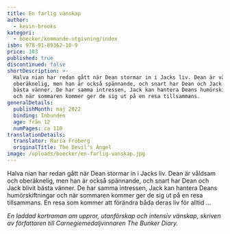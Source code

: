 ```yaml
---
title: En farlig vänskap
author:
  - kevin-brooks
kategori:
  - boecker/kommande-utgivning/index
isbn: 978-91-89362-10-9
price: 103
published: true
discontinued: false
shortDescription: >-
  Halva nian har redan gått när Dean stormar in i Jacks liv. Dean är våldsam och
  oberäknelig, men han är också spännande, och snart har Dean och Jack blivit
  bästa vänner. De har samma intressen, Jack kan hantera Deans humörskiftningar
  och när sommaren kommer ger de sig ut på en resa tillsammans.
generalDetails:
  publishMonth: maj 2022
  binding: Inbunden
  age: från 12
  numPages: ca 110
translationDetails:
  translator: Maria Fröberg
  originalTitle: The Devil's Angel
image: /uploads/boecker/en-farlig-vanskap.jpg
---
```

Halva nian har redan gått när Dean stormar in i Jacks liv. Dean är våldsam och oberäknelig, men han är också spännande, och snart har Dean och Jack blivit bästa vänner. De har samma intressen, Jack kan hantera Deans humörskiftningar och när sommaren kommer ger de sig ut på en resa tillsammans. En resa som kommer att förändra båda deras liv för alltid ...

_En laddad kortroman om uppror, utanförskap och intensiv vänskap, skriven av författaren till Carnegiemedaljvinnaren The Bunker Diary._
